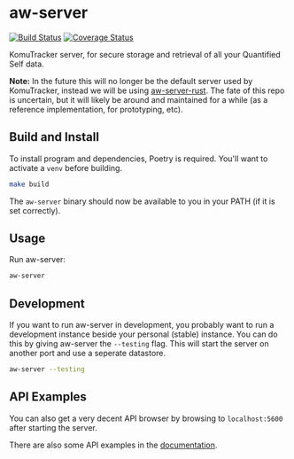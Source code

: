 aw-server
============

[![Build Status](https://github.com/nccasia/aw-server/workflows/Build/badge.svg?branch=master)](https://github.com/nccasia/aw-server/actions?query=workflow%3ABuild+branch%3Amaster)
[![Coverage Status](https://codecov.io/gh/KomuTracker/aw-server/branch/master/graph/badge.svg)](https://codecov.io/gh/KomuTracker/aw-server)


KomuTracker server, for secure storage and retrieval of all your Quantified Self data.

**Note:** In the future this will no longer be the default server used by KomuTracker, instead we will be using [aw-server-rust](https://github.com/nccasia/aw-server-rust/). The fate of this repo is uncertain, but it will likely be around and maintained for a while (as a reference implementation, for prototyping, etc).


## Build and Install

To install program and dependencies, Poetry is required. You'll want to activate a `venv` before building.

```bash
make build
```

The `aw-server` binary should now be available to you in your PATH (if it is set correctly).

## Usage

Run aw-server:

```bash
aw-server
```

## Development

If you want to run aw-server in development, you probably want to run a
development instance beside your personal (stable) instance. You can do
this by giving aw-server the `--testing` flag. This will start the server
on another port and use a seperate datastore.

```bash
aw-server --testing
```


## API Examples

You can also get a very decent API browser by browsing to `localhost:5600` after starting the server.

There are also some API examples in the [documentation](https://komutracker.readthedocs.io/en/latest/api-reference.html).

